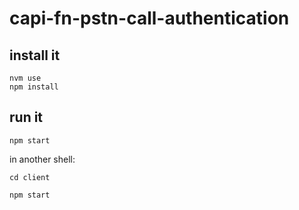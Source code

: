 # capi-fn-pstn-call-authentication

## install it

```
nvm use
npm install
```


## run it

`npm start`


in another shell: 

```
cd client 

npm start
```
